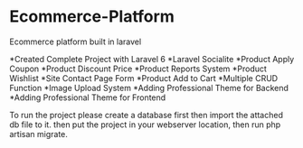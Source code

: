 # Ecommerce-Platform
Ecommerce platform built in laravel 

*Created Complete Project with Laravel 6
*Laravel Socialite
*Product Apply Coupon
*Product Discount Price
*Product Reports System
*Product Wishlist
*Site Contact Page Form
*Product Add to Cart
*Multiple CRUD Function
*Image Upload System
*Adding Professional Theme for Backend
*Adding Professional Theme for Frontend


To run the project please create a database first then import the attached db file to it.
then put the project in your webserver location, then run php artisan migrate.
